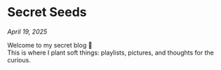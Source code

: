 # Secret Seeds
*April 19, 2025*

Welcome to my secret blog 🌸  
This is where I plant soft things: playlists, pictures, and thoughts for the curious.

